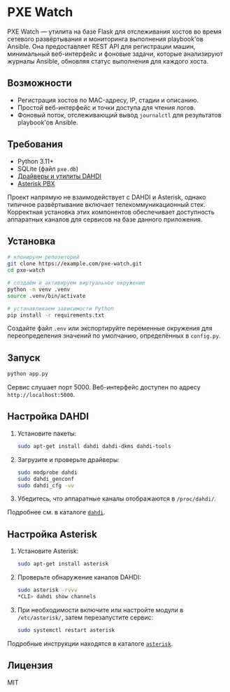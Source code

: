 # PXE Watch

PXE Watch — утилита на базе Flask для отслеживания хостов во время сетевого развёртывания и мониторинга выполнения playbook'ов Ansible. Она предоставляет REST API для регистрации машин, минимальный веб-интерфейс и фоновые задачи, которые анализируют журналы Ansible, обновляя статус выполнения для каждого хоста.

## Возможности
- Регистрация хостов по MAC-адресу, IP, стадии и описанию.
- Простой веб-интерфейс и точки доступа для чтения логов.
- Фоновый поток, отслеживающий вывод `journalctl` для результатов playbook'ов Ansible.

## Требования
- Python 3.11+
- SQLite (файл `pxe.db`)
- [Драйверы и утилиты DAHDI](https://www.asterisk.org/dahdi/)
- [Asterisk PBX](https://www.asterisk.org/)

Проект напрямую не взаимодействует с DAHDI и Asterisk, однако типичное развёртывание включает телекоммуникационный стек. Корректная установка этих компонентов обеспечивает доступность аппаратных каналов для сервисов на базе данного приложения.

## Установка
```bash
# клонируем репозиторий
git clone https://example.com/pxe-watch.git
cd pxe-watch

# создаём и активируем виртуальное окружение
python -m venv .venv
source .venv/bin/activate

# устанавливаем зависимости Python
pip install -r requirements.txt
```

Создайте файл `.env` или экспортируйте переменные окружения для переопределения значений по умолчанию, определённых в `config.py`.

## Запуск
```bash
python app.py
```
Сервис слушает порт 5000. Веб-интерфейс доступен по адресу `http://localhost:5000`.

## Настройка DAHDI
1. Установите пакеты:
   ```bash
   sudo apt-get install dahdi dahdi-dkms dahdi-tools
   ```
2. Загрузите и проверьте драйверы:
   ```bash
   sudo modprobe dahdi
   sudo dahdi_genconf
   sudo dahdi_cfg -vv
   ```
3. Убедитесь, что аппаратные каналы отображаются в `/proc/dahdi/`.

Подробнее см. в каталоге [`dahdi`](dahdi/README.md).

## Настройка Asterisk
1. Установите Asterisk:
   ```bash
   sudo apt-get install asterisk
   ```
2. Проверьте обнаружение каналов DAHDI:
   ```bash
   sudo asterisk -rvvv
   *CLI> dahdi show channels
   ```
3. При необходимости включите или настройте модули в `/etc/asterisk/`, затем перезапустите сервис:
   ```bash
   sudo systemctl restart asterisk
   ```

Подробные инструкции находятся в каталоге [`asterisk`](asterisk/README.md).

## Лицензия
MIT
